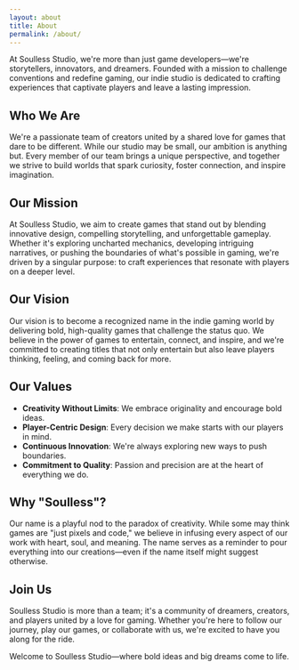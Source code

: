 ```yaml
---
layout: about
title: About
permalink: /about/
---
```


At Soulless Studio, we're more than just game developers—we're storytellers, innovators, and dreamers. Founded with a mission to challenge conventions and redefine gaming, our indie studio is dedicated to crafting experiences that captivate players and leave a lasting impression.

## Who We Are

We're a passionate team of creators united by a shared love for games that dare to be different. While our studio may be small, our ambition is anything but. Every member of our team brings a unique perspective, and together we strive to build worlds that spark curiosity, foster connection, and inspire imagination.

## Our Mission

At Soulless Studio, we aim to create games that stand out by blending innovative design, compelling storytelling, and unforgettable gameplay. Whether it's exploring uncharted mechanics, developing intriguing narratives, or pushing the boundaries of what's possible in gaming, we're driven by a singular purpose: to craft experiences that resonate with players on a deeper level.

## Our Vision

Our vision is to become a recognized name in the indie gaming world by delivering bold, high-quality games that challenge the status quo. We believe in the power of games to entertain, connect, and inspire, and we're committed to creating titles that not only entertain but also leave players thinking, feeling, and coming back for more.

## Our Values

- **Creativity Without Limits**: We embrace originality and encourage bold ideas.
- **Player-Centric Design**: Every decision we make starts with our players in mind.
- **Continuous Innovation**: We're always exploring new ways to push boundaries.
- **Commitment to Quality**: Passion and precision are at the heart of everything we do.

## Why "Soulless"?

Our name is a playful nod to the paradox of creativity. While some may think games are "just pixels and code," we believe in infusing every aspect of our work with heart, soul, and meaning. The name serves as a reminder to pour everything into our creations—even if the name itself might suggest otherwise.

## Join Us

Soulless Studio is more than a team; it's a community of dreamers, creators, and players united by a love for gaming. Whether you're here to follow our journey, play our games, or collaborate with us, we're excited to have you along for the ride.

Welcome to Soulless Studio—where bold ideas and big dreams come to life.